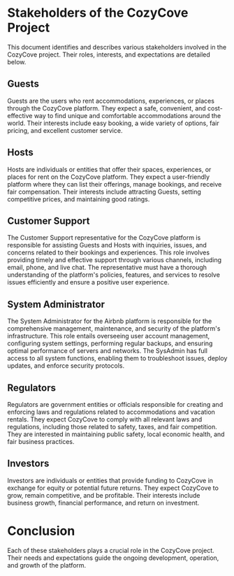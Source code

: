 # Stakeholders of the CozyCove Project

This document identifies and describes various stakeholders involved in the CozyCove project. Their roles, interests, and expectations are detailed below.

## Guests

Guests are the users who rent accommodations, experiences, or places through the CozyCove platform. They expect a safe, convenient, and cost-effective way to find unique and comfortable accommodations around the world. Their interests include easy booking, a wide variety of options, fair pricing, and excellent customer service.

## Hosts

Hosts are individuals or entities that offer their spaces, experiences, or places for rent on the CozyCove platform. They expect a user-friendly platform where they can list their offerings, manage bookings, and receive fair compensation. Their interests include attracting Guests, setting competitive prices, and maintaining good ratings.

## Customer Support

The Customer Support representative for the CozyCove platform is responsible for assisting Guests and Hosts with inquiries, issues, and concerns related to their bookings and experiences. This role involves providing timely and effective support through various channels, including email, phone, and live chat. The representative must have a thorough understanding of the platform's policies, features, and services to resolve issues efficiently and ensure a positive user experience.

## System Administrator

The System Administrator for the Airbnb platform is responsible for the comprehensive management, maintenance, and security of the platform's infrastructure. This role entails overseeing user account management, configuring system settings, performing regular backups, and ensuring optimal performance of servers and networks. The SysAdmin has full access to all system functions, enabling them to troubleshoot issues, deploy updates, and enforce security protocols.

## Regulators

Regulators are government entities or officials responsible for creating and enforcing laws and regulations related to accommodations and vacation rentals. They expect CozyCove to comply with all relevant laws and regulations, including those related to safety, taxes, and fair competition. They are interested in maintaining public safety, local economic health, and fair business practices.

## Investors

Investors are individuals or entities that provide funding to CozyCove in exchange for equity or potential future returns. They expect CozyCove to grow, remain competitive, and be profitable. Their interests include business growth, financial performance, and return on investment.

# Conclusion
Each of these stakeholders plays a crucial role in the CozyCove project. Their needs and expectations guide the ongoing development, operation, and growth of the platform.
